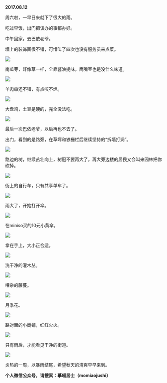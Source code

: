 
          
            
**2017.08.12**

周六啦，一早日来就下了很大的雨。

吃过早饭，出门把该办的事都办好。

中午回家，去巴依老爷。

墙上的装饰画很不错，可惜叫了四次也没有服务员来点菜。




![](img/51001-817c70f3d8ba7764.jpg)




南瓜芽，好像草一样，全靠酱油提味，鹰嘴豆也是没什么味道。




![](img/51001-bef6c56af2ff4202.jpg)




羊肉串还不错，有点咬不烂。




![](img/51001-fb90543ee9b0db8c.jpg)




大盘鸡，土豆是硬的，完全没法吃。




![](img/51001-d20abd2af3bb05c8.jpg)




最后一次巴依老爷，以后再也不去了。

出门，看到的是路旁，在草坪和铁栅栏后继续坚持的“拆墙打洞”。




![](img/51001-878203e5a840b56c.jpg)




路边的树，继续茁壮向上，树冠不要再大了，再大旁边楼的居民又会叫来园林把你砍掉。




![](img/51001-9fe62b7ad38e3c4e.jpg)




街上的自行车，只有共享单车了。




![](img/51001-43651ec03ab82dc0.jpg)




雨大了，开始打开伞。




![](img/51001-1ec8676946da92ff.jpg)




在miniso买的10元小黄伞。




![](img/51001-61fd5b9b1e089497.jpg)




拿在手上，大小正合适。




![](img/51001-eab5c62bf291dd54.jpg)




洗干净的灌木丛。




![](img/51001-db89dd9bece303be.jpg)




嘈杂的藤蔓。




![](img/51001-3f2393ad1bf2451a.jpg)




月季花。




![](img/51001-9498743119123bd8.jpg)




路对面的小商铺，红红火火。




![](img/51001-2ca429f46dd6a4d0.jpg)




只有雨后，才能看见干净的街道。




![](img/51001-783c702e297d0269.jpg)




炎热的一周，以暴雨结尾，希望秋天的清爽早早来到。


**个人微信公众号，请搜索：摹喵居士（momiaojushi）**

          
        